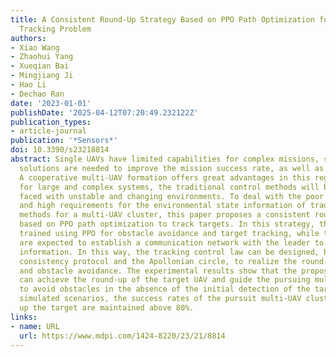 ```yaml
---
title: A Consistent Round-Up Strategy Based on PPO Path Optimization for the Leader–Follower
  Tracking Problem
authors:
- Xiao Wang
- Zhaohui Yang
- Xueqian Bai
- Mingjiang Ji
- Hao Li
- Dechao Ran
date: '2023-01-01'
publishDate: '2025-04-12T07:20:49.232122Z'
publication_types:
- article-journal
publication: '*Sensors*'
doi: 10.3390/s23218814
abstract: Single UAVs have limited capabilities for complex missions, so suitable
  solutions are needed to improve the mission success rate, as well as the UAVs’ survivability.
  A cooperative multi-UAV formation offers great advantages in this regard; however,
  for large and complex systems, the traditional control methods will be invalid when
  faced with unstable and changing environments. To deal with the poor self-adaptability
  and high requirements for the environmental state information of traditional control
  methods for a multi-UAV cluster, this paper proposes a consistent round-up strategy
  based on PPO path optimization to track targets. In this strategy, the leader is
  trained using PPO for obstacle avoidance and target tracking, while the followers
  are expected to establish a communication network with the leader to obtain environmental
  information. In this way, the tracking control law can be designed, based on the
  consistency protocol and the Apollonian circle, to realize the round-up of the target
  and obstacle avoidance. The experimental results show that the proposed strategy
  can achieve the round-up of the target UAV and guide the pursuing multi-UAV group
  to avoid obstacles in the absence of the initial detection of the target. In multiple
  simulated scenarios, the success rates of the pursuit multi-UAV cluster for rounding
  up the target are maintained above 80%.
links:
- name: URL
  url: https://www.mdpi.com/1424-8220/23/21/8814
---
```

